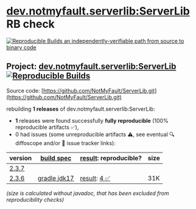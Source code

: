[dev.notmyfault.serverlib:ServerLib](https://central.sonatype.com/artifact/dev.notmyfault.serverlib/ServerLib/versions) RB check
=======

[![Reproducible Builds](https://reproducible-builds.org/images/logos/rb.svg) an independently-verifiable path from source to binary code](https://reproducible-builds.org/)

## Project: [dev.notmyfault.serverlib:ServerLib](https://central.sonatype.com/artifact/dev.notmyfault.serverlib/ServerLib/versions) [![Reproducible Builds](https://img.shields.io/endpoint?url=https://raw.githubusercontent.com/jvm-repo-rebuild/reproducible-central/master/content/dev/notmyfault/serverlib/ServerLib/badge.json)](https://github.com/jvm-repo-rebuild/reproducible-central/blob/master/content/dev/notmyfault/serverlib/ServerLib/README.md)

Source code: [https://github.com/NotMyFault/ServerLib.git](https://github.com/NotMyFault/ServerLib.git)

rebuilding **1 releases** of dev.notmyfault.serverlib:ServerLib:
- **1** releases were found successfully **fully reproducible** (100% reproducible artifacts :white_check_mark:),
- 0 had issues (some unreproducible artifacts :warning:, see eventual :mag: diffoscope and/or :memo: issue tracker links):

| version | [build spec](/BUILDSPEC.md) | [result](https://reproducible-builds.org/docs/jvm/): reproducible? | size |
| -- | --------- | ------ | -- |
| [2.3.7](https://central.sonatype.com/artifact/dev.notmyfault.serverlib/ServerLib/2.3.7/pom) | | | |
| [2.3.6](https://central.sonatype.com/artifact/dev.notmyfault.serverlib/ServerLib/2.3.6/pom) | [gradle jdk17](ServerLib-2.3.6.buildspec) | [result](ServerLib-2.3.6.buildinfo): [4 :white_check_mark: ](ServerLib-2.3.6.buildcompare) | 31K |

<i>(size is calculated without javadoc, that has been excluded from reproducibility checks)</i>
